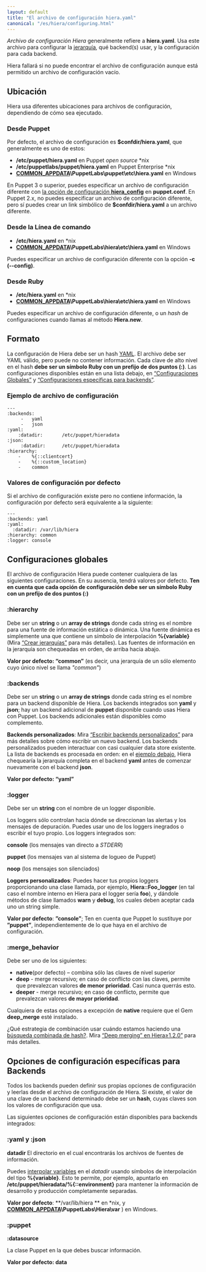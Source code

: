 ```yaml
---
layout: default
title: "El archivo de configuración hiera.yaml"
canonical: "/es/hiera/configuring.html"
---
```


*Archivo de configuración Hiera* generalmente refiere a **hiera.yaml**. Usa este archivo para configurar la [jerarquía](http://docs.puppetlabs.com/es/hiera/hierarchy.html), qué backend(s) usar, y la configuración para cada backend.

Hiera fallará si no puede encontrar el archivo de configuración aunque está permitido un archivo de configuración vacío.

## Ubicación
Hiera usa diferentes ubicaciones para archivos de configuración, dependiendo de cómo sea ejecutado.

### Desde Puppet
Por defecto, el archivo de configuración es **$confdir/hiera.yaml**, que generalmente es uno de estos:

+ **/etc/puppet/hiera.yaml** en Puppet *open source* \*nix 
+ **/etc/puppetlabs/puppet/hiera.yaml** en Puppet Enterprise \*nix 
+ **[COMMON_APPDATA]( http://docs.puppetlabs.com/windows/installing.html#the-commonappdata-folder )\PuppetLabs\puppet\etc\hiera.yaml** en Windows

En Puppet 3 o superior, puedes especificar un archivo de configuración diferente con [la opción de configuración **hiera_config**](http://docs.puppetlabs.com/puppet/latest/reference/configuration.html#hieraconfig) en **puppet.conf**. En Puppet 2.x, no puedes especificar un archivo de configuración diferente, pero sí puedes crear un link simbólico de **$confdir/hiera.yaml** a un archivo diferente.

### Desde la Línea de comando

+ **/etc/hiera.yaml** en \*nix
+ [**COMMON_APPDATA**](http://docs.puppetlabs.com/windows/installing.html#the-commonappdata-folder)**\PuppetLabs\hiera\etc\hiera.yaml** en Windows

Puedes especificar un archivo de configuración diferente con la opción **-c (--config)**.

### Desde Ruby

+ **/etc/hiera.yaml** en \*nix
+ **[COMMON_APPDATA](http://docs.puppetlabs.com/windows/installing.html#the-commonappdata-folder)\PuppetLabs\hiera\etc\hiera.yaml** en Windows

Puedes especificar un archivo de configuración diferente, o un *hash* de configuraciones cuando llamas al método **Hiera.new**.

## Formato
La configuración de Hiera debe ser un hash [YAML](http://www.yaml.org/YAML_for_ruby.html). El archivo debe ser YAML válido, pero puede no contener información.
Cada clave de alto nivel en el hash **debe ser un símbolo Ruby con un prefijo de dos puntos (:)**. Las configuraciones disponibles están en una lista debajo, en [“Configuraciones Globales”](http://docs.puppetlabs.com/es/hiera/configuring.html#global-settings) y [“Configuraciones específicas para backends”](http://docs.puppetlabs.com/es/hiera/configuring.html#backend-specific-settings).

### Ejemplo de archivo de configuración 

	---
	:backends:
 		 -	 yaml
 		 -	 json
	:yaml:
		:datadir: 		/etc/puppet/hieradata
	:json:
	 	 :datadir:		/etc/puppet/hieradata
	:hierarchy:
  		-	 %{::clientcert}
 	 	-	 %{::custom_location}
		-	 common

### Valores de configuración por defecto
Si el archivo de configuración existe pero no contiene información, la configuración por defecto será equivalente a la siguiente:

	---
	:backends: yaml
	:yaml:
	  :datadir: /var/lib/hiera
	:hierarchy: common
	:logger: console

## Configuraciones globales
El archivo de configuración Hiera puede contener cualquiera de las siguientes configuraciones. En su ausencia, tendrá valores por defecto. **Ten en cuenta que cada opción de configuración debe ser un símbolo Ruby con un prefijo de dos puntos (:)**

### :hierarchy
Debe ser un **string** o un **array de strings** donde cada string es el nombre para una fuente de información estática o dinámica. Una fuente dinámica es simplemente una que contiene un símbolo de interpolación **%{variable}** (Mira [“Crear jerarquías”](http://docs.puppetlabs.com/es/hiera/hierarchy.html) para más detalles). Las fuentes de información en la jerarquía son chequeadas en orden, de arriba hacia abajo.

**Valor por defecto: “common”** (es decir, una jerarquía de un sólo elemento cuyo único nivel se llama *"common"*)

### :backends
Debe ser un **string** o un **array de strings** donde cada string es el nombre para un backend disponible de Hiera. Los backends integrados son **yaml** y **json**; hay un backend adicional de **puppet** disponible cuando usas Hiera con Puppet. Los backends adicionales están disponibles como complemento.

**Backends personalizados**: Mira [“Escribir backends personalizados”](http://docs.puppetlabs.com/es/hiera/custom_backends.html) para más detalles sobre cómo escribir un nuevo backend. Los backends personalizados pueden interactuar con casi cualquier data store existente.
La lista de backends es procesada en orden: en el [ejemplo debajo](http://docs.puppetlabs.com/es/hiera/configuring.html#example-config-file), Hiera chequearía la jerarquía completa en el backend **yaml** antes de comenzar nuevamente con el backend **json**.

**Valor por defecto: “yaml”**

### :logger
Debe ser un **string** con el nombre de un logger disponible.

Los loggers sólo controlan hacia dónde se direccionan las alertas y los mensajes de depuración. Puedes usar uno de los loggers inegrados o escribir el tuyo propio. Los loggers integrados son:

**console** (los mensajes van directo a *STDERR*)

**puppet** (los mensajes van al sistema de logueo de Puppet)

**noop** (los mensajes son silenciados)

**Loggers personalizados**: Puedes hacer tus propios loggers proporcionando una clase llamada, por ejemplo, **Hiera::Foo_logger** (en tal caso el nombre interno en Hiera para el logger sería **foo**), y dándole métodos de clase llamados **warn** y **debug**, los cuales deben aceptar cada uno un string simple.

**Valor por defecto**: **”console”**;  Ten en cuenta que Puppet lo sustituye por **”puppet”**, independientemente de lo que haya en el archivo de configuración.

### :merge_behavior
Debe ser uno de los siguientes:

+ **native**(por defecto) – combina sólo las claves de nivel superior
+ **deep** - merge recursivo; en caso de conflicto con las claves, permite que prevalezcan valores **de menor prioridad**. Casi nunca querrás esto.
+ **deeper** - merge recursivo; en caso de conflicto, permite que prevalezcan valores **de mayor prioridad**.

Cualquiera de estas opciones a excepción de **native** requiere que el Gem **deep_merge** esté instalado.

¿Qué estrategia de combinación usar cuándo estamos haciendo una [búsqueda combinada de hash?](http://docs.puppetlabs.com/es/hiera/lookup_types.html#hash-merge). Mira [“Deep merging” en Hiera≥1.2.0”](http://docs.puppetlabs.com/es/hiera/lookup_types.html#deep-merging-in-hiera--120) para más detalles.

## Opciones de configuración específicas para Backends
Todos los backends pueden definir sus propias opciones de configuración y leerlas desde el archivo de configuración de Hiera. Si existe, el valor de una clave de un backend determinado debe ser un **hash**, cuyas claves son los valores de configuración que usa.

Las siguientes opciones de configuración están disponibles para backends integrados:

### :yaml y :json
**datadir**
El directorio en el cual encontrarás los archivos de fuentes de información.

Puedes [interpolar variables](http://docs.puppetlabs.com/es/hiera/variables.html) en el *datadir* usando símbolos  de interpolación del tipo **%{variable}**. Esto te permite, por ejemplo, apuntarlo en **/etc/puppet/hieradata/%{::environment}** para mantener la información de desarrollo y producción completamente separadas.

**Valor por defecto**: **/var/lib/hiera ** en \*nix, y **[COMMON_APPDATA](http://docs.puppetlabs.com/windows/installing.html#the-commonappdata-folder)\PuppetLabs\Hiera\var** ) en Windows.

### :puppet

**:datasource**

La clase Puppet en la que debes buscar información.

**Valor por defecto: data**


